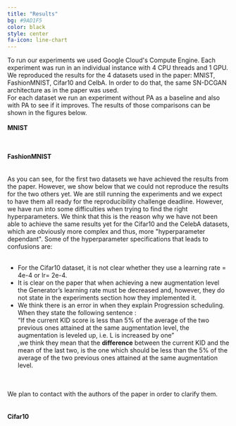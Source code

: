 ```yaml
---
title: "Results"
bg: #9AD1F5
color: black
style: center
fa-icon: line-chart
---
```


<p style='text-align: justify;'>

To run our experiments we used Google Cloud's Compute Engine. Each experiment was run in an individual instance with 4 CPU threads and 1 GPU.
<br />
We reproduced the results for the 4 datasets used in the paper: MNIST, FashionMNIST, Cifar10 and CelbA. In order to do that, the same SN-DCGAN architecture as in the paper was used.
<br />
For each dataset we run an experiment without PA as a baseline and also with PA to see if it improves. The results of those comparisons can be shown in the figures below.
<br />
<br />
<strong> MNIST</strong>
<br>
<br>
<br>

<strong> FashionMNIST</strong>
<br>
<br>
<br>
As you can see, for the first two datasets we have achieved the results from the paper. However, we show below that we could not reproduce the results for the two others yet. We are still running the experiments and we expect to have them all ready for the reproducibility challenge deadline. However, we have run into some difficulties when trying to find the right hyperparameters. We think that this is the reason why we have not been able to achieve the same results yet for the Cifar10 and the CelebA datasets, which are obviously more complex and thus, more "hyperparameter dependant". Some of the hyperparameter specifications that leads to confusions are:
<br>
<br>

<ul>
  <li>For the Cifar10 dataset, it is not clear whether they use a learning rate = 4e-4 or lr= 2e-4.
</li>
  <li>It is clear on the paper that when achieving a new augmentation level the Generator’s learning rate must be decreased and, however, they do not state in the experiments section how they implemented it.
</li>
  <li>We think there is an error in when they explain Progression scheduling. When they state the following sentence :
  <br>
      “If the current KID score is less than 5% of the average of the two previous ones attained at the same augmentation level, the augmentation is leveled up, i.e. L is increased by one”
  <br>
  ,we think they mean that the <strong>difference</strong> between the current KID and the mean of the last two, is the one which should be less than the 5% of the average of the two previous ones attained at the same augmentation level.</li>
</ul>
<br>
<br>
We plan to contact with the authors of the paper in order to clarify them.
<br>
<br>
<br>
<strong> Cifar10 </strong>
<br>
<br>
<br>
<br>
<strong> </strong>

</p>

<!--
<img src="./assets/parity-table.png" alt="Results table for the Parity task"/>

<img src="./assets/addition-table.png" alt="Results table for the Addition task"/> -->


<!-- For further discussion of the results, see the full [thesis](https://imatge.upc.edu/web/sites/default/files/pub/xFojo.pdf). -->
